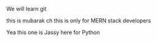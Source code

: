 We will learn git


this is mubarak ch
this is only for MERN stack developers

Yea this one is Jassy
here for Python



